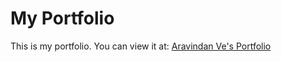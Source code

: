 # My Portfolio

This is my portfolio. You can view it at: [Aravindan Ve's Portfolio](https://aravindanve.github.io)


